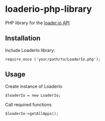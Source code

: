 loaderio-php-library
====================

PHP library for the [loader.io API](http://docs.loader.io/api/intro.html)

## Installation

Include LoaderIo library:

    require_once ('your/path/to/LoaderIo.php');

## Usage

Create instance of LoaderIo

    $loaderIo = new LoaderIo;

Call required functions

    $loaderIo->getAllApps();
